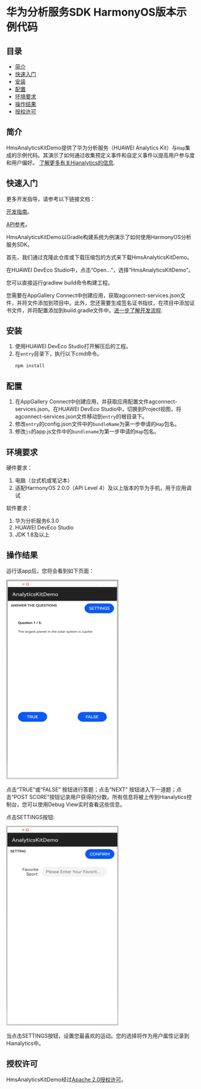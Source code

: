 # 华为分析服务SDK HarmonyOS版本示例代码

## 目录

* [简介](#简介)
* [快速入门](#快速入门)
* [安装](#安装)
* [配置](#配置)
* [环境要求](#环境要求)
* [操作结果](#操作结果)
* [授权许可](#授权许可)

## 简介
HmsAnalyticsKitDemo提供了华为分析服务（HUAWEI Analytics Kit）与`Hap`集成的示例代码。其演示了如何通过收集预定义事件和自定义事件以提高用户参与度和用户偏好。
[了解更多有关Hianalytics的信息](https://developer.huawei.com/consumer/cn/doc/development/HMSCore-Guides/introduction-0000001050745149).

## 快速入门

更多开发指导，请参考以下链接文档：

[开发指南](https://developer.huawei.com/consumer/cn/doc/development/HMSCore-Guides/introduction-0000001050745149)。

[API参考](https://developer.huawei.com/consumer/cn/doc/development/HMSCore-References/overview-0000001077819400)。

HmsAnalyticsKitDemo以Gradle构建系统为例演示了如何使用HarmonyOS分析服务SDK。

首先，我们通过克隆此仓库或下载压缩包的方式来下载HmsAnalyticsKitDemo。

在HUAWEI DevEco Studio中，点击“Open...”，选择“HmsAnalyticsKitDemo”。

您可以直接运行gradlew build命令构建工程。

您需要在AppGallery Connect中创建应用，获取agconnect-services.json文件，并将文件添加到项目中。此外，您还需要生成签名证书指纹，在项目中添加证书文件，并将配置添加到build.gradle文件中。[进一步了解开发流程](https://developer.huawei.com/consumer/cn/doc/development/HMSCore-Guides/introduction-0000001050745149).

## 安装
1. 使用HUAWEI DevEco Studio打开解压后的工程。
2. 在`entry`目录下，执行以下cmd命令。
    ```bash
    npm install
    ```

## 配置
1. 在AppGallery Connect中创建应用，并获取应用配置文件agconnect-services.json。在HUAWEI DevEco Studio中，切换到Project视图，将agconnect-services.json文件移动到`entry`的根目录下。 
2. 修改`entry`的config.json文件中的`bundleName`为第一步申请的`Hap`包名。
3. 修改`js`的app.js文件中的`bundlename`为第一步申请的`Hap`包名。

## 环境要求
硬件要求：
1. 电脑（台式机或笔记本）
2. 适配HarmonyOS 2.0.0（API Level 4）及以上版本的华为手机，用于应用调试
  
软件要求：
1. 华为分析服务6.3.0
2. HUAWEI DevEco Studio
3. JDK 1.8及以上

## 操作结果
运行该app后，您将会看到如下页面：

<img src="screenshot/screen_0.png" height="534" width="300" style="max-width: 100%;">

点击“TRUE”或“FALSE” 按钮进行答题；点击“NEXT” 按钮进入下一道题；点击“POST SCORE”按钮记录用户获得的分数。所有信息将被上传到Hianalytics控制台，您可以使用Debug View实时查看这些信息。

点击SETTINGS按钮:

<img src="screenshot/screen_1.png" height="534" width="300" style="max-width: 100%;">

当点击SETTINGS按钮，设置您最喜欢的运动。您的选择将作为用户属性记录到Hianalytics中。

## 授权许可
HmsAnalyticsKitDemo经过[Apache 2.0授权许可](http://www.apache.org/licenses/LICENSE-2.0)。
